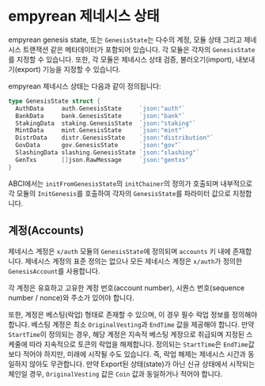 <!-- markdown-link-check-disable -->
# empyrean 제네시스 상태

empyrean genesis state, 또는 `GenesisState`는 다수의 계정, 모듈 상태 그리고 제네시스 트랜잭션 같은 메타데이터가 포함되어 있습니다. 각 모듈은 각자의 `GenesisState`를 지정할 수 있습니다. 또한, 각 모듈은 제네시스 상태 검증, 불러오기(import), 내보내기(export) 기능을 지정할 수 있습니다.

empyrean 제네시스 상태는 다음과 같이 정의됩니다:

```go
type GenesisState struct {
  AuthData     auth.GenesisState     `json:"auth"`
  BankData     bank.GenesisState     `json:"bank"`
  StakingData  staking.GenesisState  `json:"staking"`
  MintData     mint.GenesisState     `json:"mint"`
  DistrData    distr.GenesisState    `json:"distribution"`
  GovData      gov.GenesisState      `json:"gov"`
  SlashingData slashing.GenesisState `json:"slashing"`
  GenTxs       []json.RawMessage     `json:"gentxs"`
}
```

ABCI에서는 `initFromGenesisState`의 `initChainer`의 정의가 호출되며 내부적으로 각 모듈의 `InitGenesis`를 호출하여 각자의 `GenesisState`를 파라미터 값으로 지정합니다.

## 계정(Accounts)

제네시스 계정은 `x/auth` 모듈의 `GenesisState`에 정의되며 `accounts` 키 내에 존재합니다. 제네시스 계정의 표준 정의는 없으나 모든 제네시스 계정은 `x/auth`가 정의한 `GenesisAccount`를 사용합니다.

각 계정은 유효하고 고유한 계정 번호(account number), 시퀀스 번호(sequence number / nonce)와 주소가 있어야 합니다.

또한, 계정은 베스팅(락업) 형태로 존재할 수 있으며, 이 경우 필수 락업 정보를 정의해야 합니다. 베스팅 계정은 최소 `OriginalVesting`과 `EndTime` 값을 제공해야 합니다. 만약 `StartTime`이 정의되는 경우, 해당 계정은 지속적 베스팅 계정으로 취급되며 지정된 스케줄에 따라 지속적으로 토큰의 락업을 해제합니다. 정의되는 `StartTime`은 `EndTime`값보다 적어야 하지만, 미래에 시작될 수도 있습니다. 즉, 락업 해제는 제네시스 시간과 동일하지 않아도 무관합니다. 만약 Export된 상태(state)가 아닌 신규 상태에서 시작되는 체인일 경우, `OriginalVesting` 값은 `Coin` 값과 동일하거나 적어야 합니다.

<!-- TODO: Remaining modules and components in GenesisState -->

<!-- markdown-link-check-enable -->